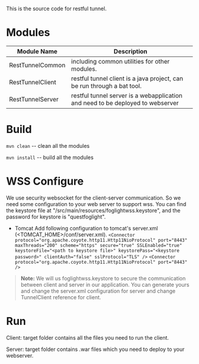 This is the source code for restful tunnel. 

# Modules
| Module Name | Description |
| ------ | ------ |
| RestTunnelCommon | including common utilities for other modules. |
| RestTunnelClient | restful tunnel client is a java project, can be run through a bat tool. |
| RestTunnelServer | restful tunnel server is a webapplication and need to be deployed to webserver |

# Build
`mvn clean` -- clean all the modules

`mvn install` -- build all the modules

# WSS Configure
We use security websocket for the client-server communication. So we need some configuration to your web server to support wss. 
You can find the keystore file at "<RestTunnelClient>/src/main/resources/foglightwss.keystore", and the password for keystore is "questfoglight".
- Tomcat
Add following configuration to tomcat's server.xml (<TOMCAT_HOME>/conf/server.xml).
`<Connector
    protocol="org.apache.coyote.http11.Http11NioProtocol"
    port="8443" maxThreads="200"
    scheme="https" secure="true" SSLEnabled="true"
    keystoreFile="<path to keystore file>" keystorePass="<keystore password>"
    clientAuth="false" sslProtocol="TLS" />`
`<Connector protocol="org.apache.coyote.http11.Http11NioProtocol"
    port="8443" />`
> **Note:** We will us foglightwss.keystore to secure the communication between client and server in our application. You can generate yours and change the server.xml configuration for server and change TunnelClient reference for client. 

# Run
Client: target folder contains all the files you need to run the client.

Server: target folder contains .war files which you need to deploy to your webserver.